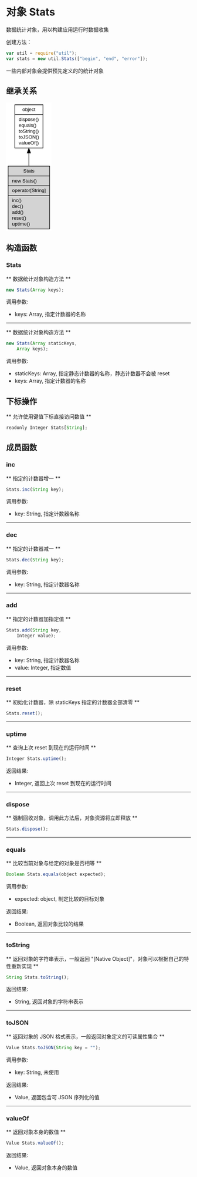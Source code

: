 # 对象 Stats
数据统计对象，用以构建应用运行时数据收集

创建方法：

```JavaScript
var util = require("util");
var stats = new util.Stats(["begin", "end", "error"]);
```

一些内部对象会提供预先定义的的统计对象

## 继承关系
<div class="inherits"><svg width="93pt" height="262pt" viewBox="0.00 0.00 92.90 262.00" xmlns="http://www.w3.org/2000/svg" xmlns:xlink="http://www.w3.org/1999/xlink">
<g id="graph0" class="graph" transform="scale(1 1) rotate(0) translate(4 258)">
<title>%0</title>
<polygon fill="#ffffff" stroke="transparent" points="-4,4 -4,-258 88.904,-258 88.904,4 -4,4"/>
<!-- object -->
<g id="node1" class="node">
<title>object</title>
<g id="a_node1"><a xlink:href="object.md" xlink:title="object">
<polygon fill="#ffffff" stroke="#000000" points="13.6205,-165.5 13.6205,-253.5 71.2835,-253.5 71.2835,-165.5 13.6205,-165.5"/>
<text text-anchor="middle" x="42.452" y="-240.5" font-family="Helvetica,sans-Serif" font-size="10.00" fill="#000000">object</text>
<polyline fill="none" stroke="#000000" points="13.6205,-233.5 71.2835,-233.5 "/>
<text text-anchor="start" x="21.6205" y="-220.5" font-family="Helvetica,sans-Serif" font-size="10.00" fill="#000000">dispose()</text>
<text text-anchor="start" x="21.6205" y="-208.5" font-family="Helvetica,sans-Serif" font-size="10.00" fill="#000000">equals()</text>
<text text-anchor="start" x="21.6205" y="-196.5" font-family="Helvetica,sans-Serif" font-size="10.00" fill="#000000">toString()</text>
<text text-anchor="start" x="21.6205" y="-184.5" font-family="Helvetica,sans-Serif" font-size="10.00" fill="#000000">toJSON()</text>
<text text-anchor="start" x="21.6205" y="-172.5" font-family="Helvetica,sans-Serif" font-size="10.00" fill="#000000">valueOf()</text>
</a>
</g>
</g>
<!-- Stats -->
<g id="node2" class="node">
<title>Stats</title>
<g id="a_node2"><a xlink:title="Stats">
<polygon fill="#d3d3d3" stroke="#000000" points="0,-.5 0,-128.5 84.904,-128.5 84.904,-.5 0,-.5"/>
<text text-anchor="middle" x="42.452" y="-115.5" font-family="Helvetica,sans-Serif" font-size="10.00" fill="#000000">Stats</text>
<polyline fill="none" stroke="#000000" points="0,-108.5 84.904,-108.5 "/>
<text text-anchor="start" x="8" y="-95.5" font-family="Helvetica,sans-Serif" font-size="10.00" fill="#000000">new Stats()</text>
<polyline fill="none" stroke="#000000" points="0,-88.5 84.904,-88.5 "/>
<text text-anchor="start" x="8" y="-75.5" font-family="Helvetica,sans-Serif" font-size="10.00" fill="#000000">operator[String]</text>
<polyline fill="none" stroke="#000000" points="0,-68.5 84.904,-68.5 "/>
<text text-anchor="start" x="8" y="-55.5" font-family="Helvetica,sans-Serif" font-size="10.00" fill="#000000">inc()</text>
<text text-anchor="start" x="8" y="-43.5" font-family="Helvetica,sans-Serif" font-size="10.00" fill="#000000">dec()</text>
<text text-anchor="start" x="8" y="-31.5" font-family="Helvetica,sans-Serif" font-size="10.00" fill="#000000">add()</text>
<text text-anchor="start" x="8" y="-19.5" font-family="Helvetica,sans-Serif" font-size="10.00" fill="#000000">reset()</text>
<text text-anchor="start" x="8" y="-7.5" font-family="Helvetica,sans-Serif" font-size="10.00" fill="#000000">uptime()</text>
</a>
</g>
</g>
<!-- object&#45;&gt;Stats -->
<g id="edge1" class="edge">
<title>object-&gt;Stats</title>
<path fill="none" stroke="#000000" d="M42.452,-155.2025C42.452,-146.5059 42.452,-137.4356 42.452,-128.5377"/>
<polygon fill="#000000" stroke="#000000" points="38.9521,-155.2073 42.452,-165.2073 45.9521,-155.2074 38.9521,-155.2073"/>
</g>
</g>
</svg></div>

## 构造函数
        
### Stats
** 数据统计对象构造方法 **

```JavaScript
new Stats(Array keys);
```

调用参数:
* keys: Array, 指定计数器的名称

--------------------------
** 数据统计对象构造方法 **

```JavaScript
new Stats(Array staticKeys,
    Array keys);
```

调用参数:
* staticKeys: Array, 指定静态计数器的名称，静态计数器不会被 reset
* keys: Array, 指定计数器的名称

## 下标操作
        
** 允许使用键值下标直接访问数值 **

```JavaScript
readonly Integer Stats[String];
```

## 成员函数
        
### inc
** 指定的计数器增一 **

```JavaScript
Stats.inc(String key);
```

调用参数:
* key: String, 指定计数器名称

--------------------------
### dec
** 指定的计数器减一 **

```JavaScript
Stats.dec(String key);
```

调用参数:
* key: String, 指定计数器名称

--------------------------
### add
** 指定的计数器加指定值 **

```JavaScript
Stats.add(String key,
    Integer value);
```

调用参数:
* key: String, 指定计数器名称
* value: Integer, 指定数值

--------------------------
### reset
** 初始化计数器，除 staticKeys 指定的计数器全部清零 **

```JavaScript
Stats.reset();
```

--------------------------
### uptime
** 查询上次 reset 到现在的运行时间 **

```JavaScript
Integer Stats.uptime();
```

返回结果:
* Integer, 返回上次 reset 到现在的运行时间

--------------------------
### dispose
** 强制回收对象，调用此方法后，对象资源将立即释放 **

```JavaScript
Stats.dispose();
```

--------------------------
### equals
** 比较当前对象与给定的对象是否相等 **

```JavaScript
Boolean Stats.equals(object expected);
```

调用参数:
* expected: object, 制定比较的目标对象

返回结果:
* Boolean, 返回对象比较的结果

--------------------------
### toString
** 返回对象的字符串表示，一般返回 "[Native Object]"，对象可以根据自己的特性重新实现 **

```JavaScript
String Stats.toString();
```

返回结果:
* String, 返回对象的字符串表示

--------------------------
### toJSON
** 返回对象的 JSON 格式表示，一般返回对象定义的可读属性集合 **

```JavaScript
Value Stats.toJSON(String key = "");
```

调用参数:
* key: String, 未使用

返回结果:
* Value, 返回包含可 JSON 序列化的值

--------------------------
### valueOf
** 返回对象本身的数值 **

```JavaScript
Value Stats.valueOf();
```

返回结果:
* Value, 返回对象本身的数值

